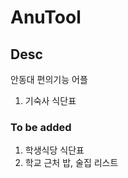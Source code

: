 # AnuTool

## Desc
  안동대 편의기능 어플
  1. 기숙사 식단표
  
### To be added
  1. 학생식당 식단표
  2. 학교 근처 밥, 술집 리스트
  
  
